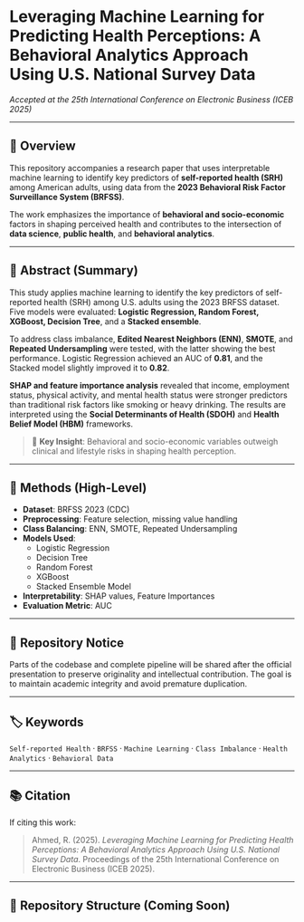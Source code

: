 # Leveraging Machine Learning for Predicting Health Perceptions: A Behavioral Analytics Approach Using U.S. National Survey Data    
 
*Accepted at the 25th International Conference on Electronic Business (ICEB 2025)*

---

## 🧠 Overview

This repository accompanies a research paper that uses interpretable machine learning to identify key predictors of **self-reported health (SRH)** among American adults, using data from the **2023 Behavioral Risk Factor Surveillance System (BRFSS)**.

The work emphasizes the importance of **behavioral and socio-economic** factors in shaping perceived health and contributes to the intersection of **data science**, **public health**, and **behavioral analytics**.

---

## 📄 Abstract (Summary)

This study applies machine learning to identify the key predictors of self-reported health (SRH) among U.S. adults using the 2023 BRFSS dataset. Five models were evaluated: **Logistic Regression, Random Forest, XGBoost, Decision Tree**, and a **Stacked ensemble**. 

To address class imbalance, **Edited Nearest Neighbors (ENN)**, **SMOTE**, and **Repeated Undersampling** were tested, with the latter showing the best performance. Logistic Regression achieved an AUC of **0.81**, and the Stacked model slightly improved it to **0.82**.

**SHAP and feature importance analysis** revealed that income, employment status, physical activity, and mental health status were stronger predictors than traditional risk factors like smoking or heavy drinking. The results are interpreted using the **Social Determinants of Health (SDOH)** and **Health Belief Model (HBM)** frameworks.

> 🎯 **Key Insight**: Behavioral and socio-economic variables outweigh clinical and lifestyle risks in shaping health perception.

---

## 🧪 Methods (High-Level)

- **Dataset**: BRFSS 2023 (CDC)
- **Preprocessing**: Feature selection, missing value handling
- **Class Balancing**: ENN, SMOTE, Repeated Undersampling
- **Models Used**:
  - Logistic Regression
  - Decision Tree
  - Random Forest
  - XGBoost
  - Stacked Ensemble Model
- **Interpretability**: SHAP values, Feature Importances
- **Evaluation Metric**: AUC

---

## 🔐 Repository Notice

Parts of the codebase and complete pipeline will be shared after the official presentation to preserve originality and intellectual contribution. The goal is to maintain academic integrity and avoid premature duplication.

---

## 🏷️ Keywords

`Self-reported Health` · `BRFSS` · `Machine Learning` · `Class Imbalance` · `Health Analytics` · `Behavioral Data`

---

## 📚 Citation

If citing this work:

> Ahmed, R. (2025). *Leveraging Machine Learning for Predicting Health Perceptions: A Behavioral Analytics Approach Using U.S. National Survey Data*. Proceedings of the 25th International Conference on Electronic Business (ICEB 2025).

---

## 📁 Repository Structure (Coming Soon)

